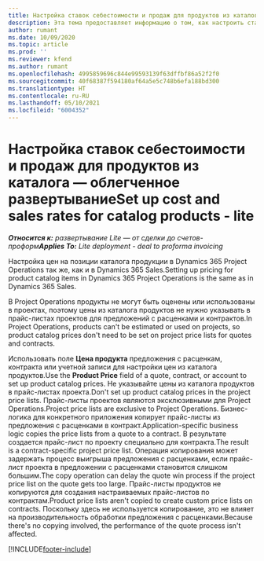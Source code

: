 ```yaml
---
title: Настройка ставок себестоимости и продаж для продуктов из каталога — облегченное развертывание
description: Эта тема предоставляет информацию о том, как настроить ставки себестоимости и продаж для позиций в каталоге продуктов.
author: rumant
ms.date: 10/09/2020
ms.topic: article
ms.prod: ''
ms.reviewer: kfend
ms.author: rumant
ms.openlocfilehash: 4995859696c844e99593139f63dffbf86a52f2f0
ms.sourcegitcommit: 40f68387f594180af64a5e5c748b6efa188bd300
ms.translationtype: HT
ms.contentlocale: ru-RU
ms.lasthandoff: 05/10/2021
ms.locfileid: "6004352"
---
```

# <a name="set-up-cost-and-sales-rates-for-catalog-products---lite"></a><span data-ttu-id="8efbe-103">Настройка ставок себестоимости и продаж для продуктов из каталога — облегченное развертывание</span><span class="sxs-lookup"><span data-stu-id="8efbe-103">Set up cost and sales rates for catalog products - lite</span></span>

<span data-ttu-id="8efbe-104">_**Относится к:** развертывание Lite — от сделки до счетов-проформ_</span><span class="sxs-lookup"><span data-stu-id="8efbe-104">_**Applies To:** Lite deployment - deal to proforma invoicing_</span></span>


<span data-ttu-id="8efbe-105">Настройка цен на позиции каталога продукции в Dynamics 365 Project Operations так же, как и в Dynamics 365 Sales.</span><span class="sxs-lookup"><span data-stu-id="8efbe-105">Setting up pricing for product catalog items in Dynamics 365 Project Operations is the same as in Dynamics 365 Sales.</span></span>

<span data-ttu-id="8efbe-106">В Project Operations продукты не могут быть оценены или использованы в проектах, поэтому цены из каталога продуктов не нужно указывать в прайс-листах проектов для предложений с расценками и контрактов.</span><span class="sxs-lookup"><span data-stu-id="8efbe-106">In Project Operations, products can't be estimated or used on projects, so product catalog prices don't need to be set on project price lists for quotes and contracts.</span></span>

<span data-ttu-id="8efbe-107">Использовать поле **Цена продукта** предложения с расценкам, контракта или учетной записи для настройки цен из каталога продуктов.</span><span class="sxs-lookup"><span data-stu-id="8efbe-107">Use the **Product Price** field of a quote, contract, or account to set up product catalog prices.</span></span> <span data-ttu-id="8efbe-108">Не указывайте цены из каталога продуктов в прайс-листах проекта.</span><span class="sxs-lookup"><span data-stu-id="8efbe-108">Don't set up product catalog prices in the project price lists.</span></span> <span data-ttu-id="8efbe-109">Прайс-листы проектов являются эксклюзивными для Project Operations.</span><span class="sxs-lookup"><span data-stu-id="8efbe-109">Project price lists are exclusive to Project Operations.</span></span> <span data-ttu-id="8efbe-110">Бизнес-логика для конкретного приложения копирует прайс-листы из предложения с расценками в контракт.</span><span class="sxs-lookup"><span data-stu-id="8efbe-110">Application-specific business logic copies the price lists from a quote to a contract.</span></span> <span data-ttu-id="8efbe-111">В результате создается прайс-лист по проекту специально для контракта.</span><span class="sxs-lookup"><span data-stu-id="8efbe-111">The result is a contract-specific project price list.</span></span> <span data-ttu-id="8efbe-112">Операция копирования может задержать процесс выигрыша предложения с расценками, если прайс-лист проекта в предложении с расценками становится слишком большим.</span><span class="sxs-lookup"><span data-stu-id="8efbe-112">The copy operation can delay the quote win process if the project price list on the quote gets too large.</span></span> <span data-ttu-id="8efbe-113">Прайс-листы продуктов не копируются для создания настраиваемых прайс-листов по контрактам.</span><span class="sxs-lookup"><span data-stu-id="8efbe-113">Product price lists aren't copied to create custom price lists on contracts.</span></span> <span data-ttu-id="8efbe-114">Поскольку здесь не используется копирование, это не влияет на производительность обработки предложения с расценками.</span><span class="sxs-lookup"><span data-stu-id="8efbe-114">Because there's no copying involved, the performance of the quote process isn't affected.</span></span>


[!INCLUDE[footer-include](../../includes/footer-banner.md)]